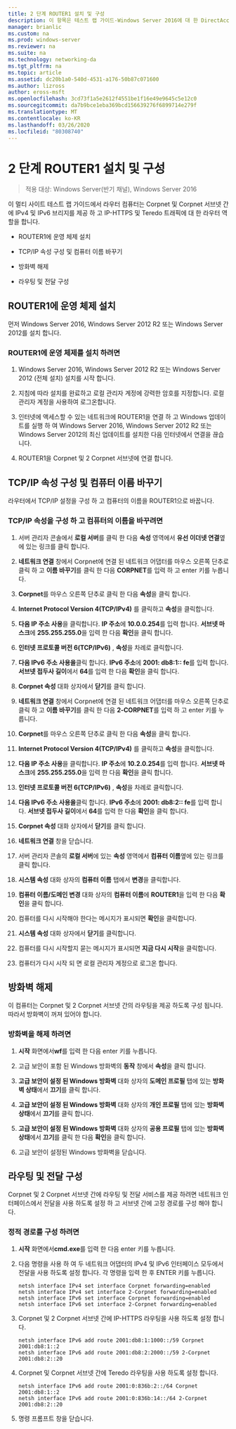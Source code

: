 ```yaml
---
title: 2 단계 ROUTER1 설치 및 구성
description: 이 항목은 테스트 랩 가이드-Windows Server 2016에 대 한 DirectAccess 멀티 사이트 배포 시연의 일부입니다.
manager: brianlic
ms.custom: na
ms.prod: windows-server
ms.reviewer: na
ms.suite: na
ms.technology: networking-da
ms.tgt_pltfrm: na
ms.topic: article
ms.assetid: dc20b1a0-540d-4531-a176-50b87c071600
ms.author: lizross
author: eross-msft
ms.openlocfilehash: 3cd73f1a5e2612f4551be1f16e49e9645c5e12c0
ms.sourcegitcommit: da7b9bce1eba369bcd156639276f6899714e279f
ms.translationtype: MT
ms.contentlocale: ko-KR
ms.lasthandoff: 03/26/2020
ms.locfileid: "80308740"
---
```

# <a name="step-2-install-and-configure-router1"></a>2 단계 ROUTER1 설치 및 구성

>적용 대상: Windows Server(반기 채널), Windows Server 2016

이 멀티 사이트 테스트 랩 가이드에서 라우터 컴퓨터는 Corpnet 및 Corpnet 서브넷 간에 IPv4 및 IPv6 브리지를 제공 하 고 IP-HTTPS 및 Teredo 트래픽에 대 한 라우터 역할을 합니다.  
  
- ROUTER1에 운영 체제 설치 
  
- TCP/IP 속성 구성 및 컴퓨터 이름 바꾸기  
  
- 방화벽 해제
  
- 라우팅 및 전달 구성
  
## <a name="install-the-operating-system-on-router1"></a>ROUTER1에 운영 체제 설치  
먼저 Windows Server 2016, Windows Server 2012 R2 또는 Windows Server 2012를 설치 합니다.  
  
### <a name="to-install-the-operating-system-on-router1"></a>ROUTER1에 운영 체제를 설치 하려면  
  
1.  Windows Server 2016, Windows Server 2012 R2 또는 Windows Server 2012 (전체 설치) 설치를 시작 합니다.  
  
2.  지침에 따라 설치를 완료하고 로컬 관리자 계정에 강력한 암호를 지정합니다. 로컬 관리자 계정을 사용하여 로그온합니다.  
  
3.  인터넷에 액세스할 수 있는 네트워크에 ROUTER1을 연결 하 고 Windows 업데이트를 실행 하 여 Windows Server 2016, Windows Server 2012 R2 또는 Windows Server 2012의 최신 업데이트를 설치한 다음 인터넷에서 연결을 끊습니다.  
  
4.  ROUTER1을 Corpnet 및 2 Corpnet 서브넷에 연결 합니다.  
  
## <a name="configure-tcpip-properties-and-rename-the-computer"></a>TCP/IP 속성 구성 및 컴퓨터 이름 바꾸기  
라우터에서 TCP/IP 설정을 구성 하 고 컴퓨터의 이름을 ROUTER1으로 바꿉니다.  
  
### <a name="to-configure-tcpip-properties-and-rename-the-computer"></a>TCP/IP 속성을 구성 하 고 컴퓨터의 이름을 바꾸려면  
  
1.  서버 관리자 콘솔에서 **로컬 서버**를 클릭 한 다음 **속성** 영역에서 **유선 이더넷 연결**옆에 있는 링크를 클릭 합니다.  
  
2.  **네트워크 연결** 창에서 Corpnet에 연결 된 네트워크 어댑터를 마우스 오른쪽 단추로 클릭 하 고 **이름 바꾸기**를 클릭 한 다음 **CORPNET**를 입력 하 고 enter 키를 누릅니다.  
  
3.  **Corpnet**를 마우스 오른쪽 단추로 클릭 한 다음 **속성**을 클릭 합니다.  
  
4.  **Internet Protocol Version 4(TCP/IPv4)** 를 클릭하고 **속성**을 클릭합니다.  
  
5.  **다음 IP 주소 사용**을 클릭합니다. **IP 주소**에 **10.0.0.254**를 입력 합니다. **서브넷 마스크**에 **255.255.255.0**을 입력 한 다음 **확인**을 클릭 합니다.  
  
6.  **인터넷 프로토콜 버전 6(TCP/IPv6)** , **속성**을 차례로 클릭합니다.  
  
7.  **다음 IPv6 주소 사용을**클릭 합니다. **IPv6 주소**에 **2001: db8:1:: fe**를 입력 합니다. **서브넷 접두사 길이**에서 **64**를 입력 한 다음 **확인**을 클릭 합니다.  
  
8.  **Corpnet 속성** 대화 상자에서 **닫기**를 클릭 합니다.  
  
9. **네트워크 연결** 창에서 Corpnet에 연결 된 네트워크 어댑터를 마우스 오른쪽 단추로 클릭 하 고 **이름 바꾸기**를 클릭 한 다음 **2-CORPNET**를 입력 하 고 enter 키를 누릅니다.  
  
10. **Corpnet**를 마우스 오른쪽 단추로 클릭 한 다음 **속성**을 클릭 합니다.  
  
11. **Internet Protocol Version 4(TCP/IPv4)** 를 클릭하고 **속성**을 클릭합니다.  
  
12. **다음 IP 주소 사용**을 클릭합니다. **IP 주소**에 **10.2.0.254**를 입력 합니다. **서브넷 마스크**에 **255.255.255.0**을 입력 한 다음 **확인**을 클릭 합니다.  
  
13. **인터넷 프로토콜 버전 6(TCP/IPv6)** , **속성**을 차례로 클릭합니다.  
  
14. **다음 IPv6 주소 사용을**클릭 합니다. **IPv6 주소**에 **2001: db8:2:: fe**를 입력 합니다. **서브넷 접두사 길이**에서 **64**를 입력 한 다음 **확인**을 클릭 합니다.  
  
15. **Corpnet 속성** 대화 상자에서 **닫기**를 클릭 합니다.  
  
16. **네트워크 연결** 창을 닫습니다.  
  
17. 서버 관리자 콘솔의 **로컬 서버**에 있는 **속성** 영역에서 **컴퓨터 이름**옆에 있는 링크를 클릭 합니다.  
  
18. **시스템 속성** 대화 상자의 **컴퓨터 이름** 탭에서 **변경**을 클릭합니다.  
  
19. **컴퓨터 이름/도메인 변경** 대화 상자의 **컴퓨터 이름**에 **ROUTER1**을 입력 한 다음 **확인**을 클릭 합니다.  
  
20. 컴퓨터를 다시 시작해야 한다는 메시지가 표시되면 **확인**을 클릭합니다.  
  
21. **시스템 속성** 대화 상자에서 **닫기**를 클릭합니다.  
  
22. 컴퓨터를 다시 시작할지 묻는 메시지가 표시되면 **지금 다시 시작**을 클릭합니다.  
  
23. 컴퓨터가 다시 시작 되 면 로컬 관리자 계정으로 로그온 합니다.  
  
## <a name="turn-off-the-firewall"></a>방화벽 해제  
이 컴퓨터는 Corpnet 및 2 Corpnet 서브넷 간의 라우팅을 제공 하도록 구성 됩니다. 따라서 방화벽이 꺼져 있어야 합니다.  
  
### <a name="to-turn-off-the-firewall"></a>방화벽을 해제 하려면  
  
1.  **시작** 화면에서**wf**를 입력 한 다음 enter 키를 누릅니다.  
  
2.  고급 보안이 포함 된 Windows 방화벽의 **동작** 창에서 **속성**을 클릭 합니다.  
  
3.  **고급 보안이 설정 된 Windows 방화벽** 대화 상자의 **도메인 프로필** 탭에 있는 **방화벽 상태**에서 **끄기**를 클릭 합니다.  
  
4.  **고급 보안이 설정 된 Windows 방화벽** 대화 상자의 **개인 프로필** 탭에 있는 **방화벽 상태**에서 **끄기**를 클릭 합니다.  
  
5.  **고급 보안이 설정 된 Windows 방화벽** 대화 상자의 **공용 프로필** 탭에 있는 **방화벽 상태**에서 **끄기**를 클릭 한 다음 **확인**을 클릭 합니다.  
  
6.  고급 보안이 설정된 Windows 방화벽을 닫습니다.  
  
## <a name="configure-routing-and-forwarding"></a>라우팅 및 전달 구성  
Corpnet 및 2 Corpnet 서브넷 간에 라우팅 및 전달 서비스를 제공 하려면 네트워크 인터페이스에서 전달을 사용 하도록 설정 하 고 서브넷 간에 고정 경로를 구성 해야 합니다.  
  
### <a name="to-configure-static-routes"></a>정적 경로를 구성 하려면  
  
1.  **시작** 화면에서**cmd.exe**를 입력 한 다음 enter 키를 누릅니다.  
  
2.  다음 명령을 사용 하 여 두 네트워크 어댑터의 IPv4 및 IPv6 인터페이스 모두에서 전달을 사용 하도록 설정 합니다. 각 명령을 입력 한 후 ENTER 키를 누릅니다.  
  
    ```  
    netsh interface IPv4 set interface Corpnet forwarding=enabled  
    netsh interface IPv4 set interface 2-Corpnet forwarding=enabled  
    netsh interface IPv6 set interface Corpnet forwarding=enabled  
    netsh interface IPv6 set interface 2-Corpnet forwarding=enabled  
    ```  
  
3.  Corpnet 및 2 Corpnet 서브넷 간에 IP-HTTPS 라우팅을 사용 하도록 설정 합니다.  
  
    ```  
    netsh interface IPv6 add route 2001:db8:1:1000::/59 Corpnet 2001:db8:1::2  
    netsh interface IPv6 add route 2001:db8:2:2000::/59 2-Corpnet 2001:db8:2::20  
    ```  
  
4.  Corpnet 및 Corpnet 서브넷 간에 Teredo 라우팅을 사용 하도록 설정 합니다.  
  
    ```  
    netsh interface IPv6 add route 2001:0:836b:2::/64 Corpnet 2001:db8:1::2  
    netsh interface IPv6 add route 2001:0:836b:14::/64 2-Corpnet 2001:db8:2::20  
    ```  
  
5.  명령 프롬프트 창을 닫습니다.
